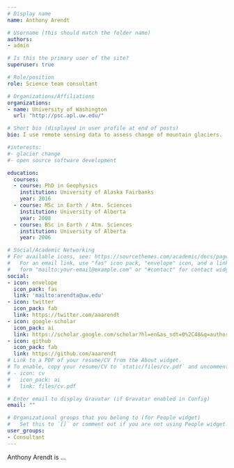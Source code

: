 ```yaml
---
# Display name
name: Anthony Arendt

# Username (this should match the folder name)
authors:
- admin

# Is this the primary user of the site?
superuser: true

# Role/position
role: Science team consultant

# Organizations/Affiliations
organizations:
- name: University of Washington 
  url: "http://psc.apl.uw.edu/"

# Short bio (displayed in user profile at end of posts)
bio: I use remote sensing data to assess change of mountain glaciers. 

#interests:
#- glacier change
#- open source software development

education:
  courses:
  - course: PhD in Geophysics
    institution: University of Alaska Fairbanks
    year: 2016
  - course: MSc in Earth / Atm. Sciences
    institution: University of Alberta
    year: 2008
  - course: BSc in Earth / Atm. Sciences
    institution: University of Alberta
    year: 2006

# Social/Academic Networking
# For available icons, see: https://sourcethemes.com/academic/docs/page-builder/#icons
#   For an email link, use "fas" icon pack, "envelope" icon, and a link in the
#   form "mailto:your-email@example.com" or "#contact" for contact widget.
social:
- icon: envelope
  icon_pack: fas
  link: 'mailto:arendta@uw.edu'  
- icon: twitter
  icon_pack: fab
  link: https://twitter.com/aaarendt
- icon: google-scholar
  icon_pack: ai
  link: https://scholar.google.com/scholar?hl=en&as_sdt=0%2C48&q=author%3Aanthony+author%3Aarendt&btnG=&oq=anthony+
- icon: github
  icon_pack: fab
  link: https://github.com/aaarendt
# Link to a PDF of your resume/CV from the About widget.
# To enable, copy your resume/CV to `static/files/cv.pdf` and uncomment the lines below.
# - icon: cv
#   icon_pack: ai
#   link: files/cv.pdf

# Enter email to display Gravatar (if Gravatar enabled in Config)
email: ""

# Organizational groups that you belong to (for People widget)
#   Set this to `[]` or comment out if you are not using People widget.
user_groups:
- Consultant
---
```


Anthony Arendt is ... 
